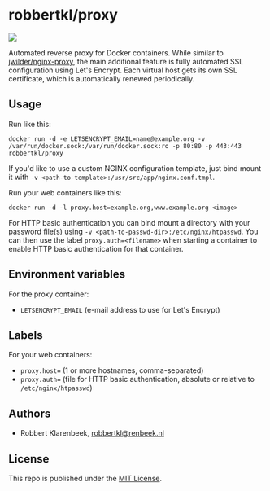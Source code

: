 # robbertkl/proxy

[![](https://badge.imagelayers.io/robbertkl/proxy:latest.svg)](https://imagelayers.io/?images=robbertkl/proxy:latest)

Automated reverse proxy for Docker containers. While similar to [jwilder/nginx-proxy](https://github.com/jwilder/nginx-proxy), the main additional feature is fully automated SSL configuration using Let's Encrypt. Each virtual host gets its own SSL certificate, which is automatically renewed periodically.

## Usage

Run like this:

```
docker run -d -e LETSENCRYPT_EMAIL=name@example.org -v /var/run/docker.sock:/var/run/docker.sock:ro -p 80:80 -p 443:443 robbertkl/proxy
```

If you'd like to use a custom NGINX configuration template, just bind mount it with `-v <path-to-template>:/usr/src/app/nginx.conf.tmpl`.

Run your web containers like this:

```
docker run -d -l proxy.host=example.org,www.example.org <image>
```

For HTTP basic authentication you can bind mount a directory with your password file(s) using `-v <path-to-passwd-dir>:/etc/nginx/htpasswd`. You can then use the label `proxy.auth=<filename>` when starting a container to enable HTTP basic authentication for that container.

## Environment variables

For the proxy container:

* `LETSENCRYPT_EMAIL` (e-mail address to use for Let's Encrypt)

## Labels

For your web containers:

* `proxy.host=` (1 or more hostnames, comma-separated)
* `proxy.auth=` (file for HTTP basic authentication, absolute or relative to `/etc/nginx/htpasswd`)

## Authors

* Robbert Klarenbeek, <robbertkl@renbeek.nl>

## License

This repo is published under the [MIT License](http://www.opensource.org/licenses/mit-license.php).
